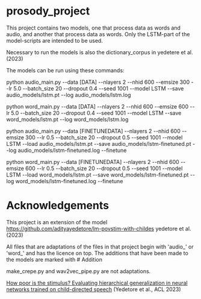 # prosody_project

This project contains two models, one that process data as words and audio, and another that process data as words.
Only the LSTM-part of the model-scripts are intended to be used.

Necessary to run the models is also the dictionary_corpus in yedetere et al. (2023)

The models can be run using these commands:


python audio_main.py --data [DATA] --nlayers 2 --nhid 600 --emsize 300 --lr 5.0 --batch_size 20 --dropout 0.4 --seed 1001 --model LSTM --save audio_models/lstm.pt --log audio_models/lstm.log

python word_main.py --data [DATA] --nlayers 2 --nhid 600 --emsize 600 --lr 5.0 --batch_size 20 --dropout 0.4 --seed 1001 --model LSTM --save word_models/lstm.pt --log word_models/lstm.log

python audio_main.py --data [FINETUNEDATA] --nlayers 2 --nhid 600 --emsize 300 --lr 0.5 --batch_size 20 --dropout 0.5 --seed 1001 --model LSTM --load audio_models/lstm.pt --save audio_models/lstm-finetuned.pt --log audio_models/lstm-finetuned.log --finetune

python word_main.py --data [FINETUNEDATA] --nlayers 2 --nhid 600 --emsize 600 --lr 0.5 --batch_size 20 --dropout 0.5 --seed 1001 --model LSTM --load word_models/lstm.pt --save word_models/lstm-finetuned.pt --log word_models/lstm-finetuned.log --finetune

# Acknowledgements

This project is an extension of the model https://github.com/adityayedetore/lm-povstim-with-childes
yedetore et al. (2023)

All files that are adaptations of the files in that project begin with 'audio_' or 'word_' and has the licence on top.
The additions that have been made to the models are marked with # Addition

make_crepe.py and wav2vec_pipe.py are not adaptations.

[How poor is the stimulus? Evaluating hierarchical generalization in neural networks trained on child-directed speech](https://aclanthology.org/2023.acl-long.521) (Yedetore et al., ACL 2023)

